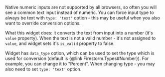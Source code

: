 
Native numeric inputs are not supported by all browsers, so often you will see a common text input instead of numeric.
You can force input type to always be text with `type: 'text'` option - this may be useful when you also want to 
override conversion options.

What this widget does: it converts the text from input into a number (it's `value` property).
When the text is not a valid number - it's not assigned to `value`, and widget sets it's `is_valid` property 
to <kw>false</kw>. 

Widget has `data_type` option, which can be used to set the type which is used for conversion (default is {@link Firestorm.Types#Number}).
For example, you can change it to "Percent". When changing type - you may also need to set `type: 'text'` option.